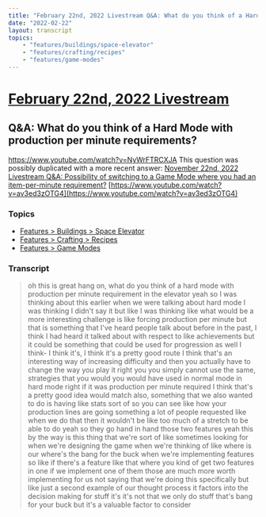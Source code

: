 ```yaml
---
title: "February 22nd, 2022 Livestream Q&A: What do you think of a Hard Mode with production per minute requirements?"
date: "2022-02-22"
layout: transcript
topics:
    - "features/buildings/space-elevator"
    - "features/crafting/recipes"
    - "features/game-modes"
---
```

# [February 22nd, 2022 Livestream](../2022-02-22.md)
## Q&A: What do you think of a Hard Mode with production per minute requirements?
https://www.youtube.com/watch?v=NyWrFTRCXJA
This question was possibly duplicated with a more recent answer: [November 22nd, 2022 Livestream Q&A: Possibility of switching to a Game Mode where you had an item-per-minute requirement?](./yt-av3ed3zOTG4.md) [https://www.youtube.com/watch?v=av3ed3zOTG4](https://www.youtube.com/watch?v=av3ed3zOTG4)


### Topics
* [Features > Buildings > Space Elevator](../topics/features/buildings/space-elevator.md)
* [Features > Crafting > Recipes](../topics/features/crafting/recipes.md)
* [Features > Game Modes](../topics/features/game-modes.md)

### Transcript

> oh this is great hang on, what do you think of a hard mode with production per minute requirement in the elevator yeah so I was thinking about this earlier when we were talking about hard mode I was thinking I didn't say it but like I was thinking like what would be a more interesting challenge is like forcing production per minute but that is something that I've heard people talk about before in the past, I think I had heard it talked about with respect to like achievements but it could be something that could be used for progression as well I think- I think it's, I think it's a pretty good route I think that's an interesting way of increasing difficulty and then you actually have to change the way you play it right you you simply cannot use the same, strategies that you would you would have used in normal mode in hard mode right if it was production per minute required I think that's a pretty good idea would match also, something that we also wanted to do is having like stats sort of so you can see like how your production lines are going something a lot of people requested like when we do that then it wouldn't be like too much of a stretch to be able to do yeah so they go hand in hand those two features yeah this by the way is this thing that we're sort of like sometimes looking for when we're designing the game when we're thinking of like where is our where's the bang for the buck when we're implementing features so like if there's a feature like that where you kind of get two features in one if we implement one of them those are much more worth implementing for us not saying that we're doing this specifically but like just a second example of our thought process it factors into the decision making for stuff it's it's not that we only do stuff that's bang for your buck but it's a valuable factor to consider
